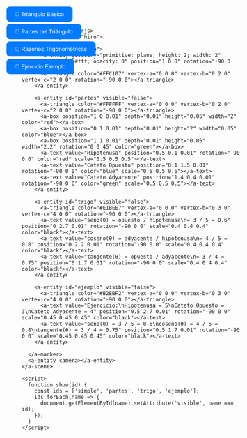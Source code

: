 <!DOCTYPE html>
<html>
  <head>
    <title>Triángulos Rectángulos - Realidad Aumentada</title>
    <script src="https://aframe.io/releases/1.2.0/aframe.min.js"></script>
    <script src="https://cdn.rawgit.com/jeromeetienne/ar.js/1.7.7/aframe/build/aframe-ar.min.js"></script>
    <style>
      #menu {
        position: absolute;
        top: 10px;
        left: 10px;
        z-index: 1;
      }
      .btn {
        display: block;
        margin: 5px;
        padding: 10px 20px;
        background: #007BFF;
        color: white;
        border: none;
        border-radius: 8px;
        cursor: pointer;
      }
    </style>
  </head>
  <body style="margin: 0; overflow: hidden;">
    <div id="menu">
      <button class="btn" onclick="show('simple')">🔺 Triángulo Básico</button>
      <button class="btn" onclick="show('partes')">🧩 Partes del Triángulo</button>
      <button class="btn" onclick="show('trigo')">📐 Razones Trigonométricas</button>
      <button class="btn" onclick="show('ejemplo')">🧠 Ejercicio Ejemplo</button>
    </div>

    <a-scene embedded arjs>
      <a-marker preset="hiro">

        <a-entity id="simple">
          <a-entity geometry="primitive: plane; height: 2; width: 2" material="color: #fff; opacity: 0" position="1 0 0" rotation="-90 0 0"></a-entity>
          <a-triangle color="#FFC107" vertex-a="0 0 0" vertex-b="0 2 0" vertex-c="2 0 0" rotation="-90 0 0"></a-triangle>
        </a-entity>

        <a-entity id="partes" visible="false">
          <a-triangle color="#FFFFFF" vertex-a="0 0 0" vertex-b="0 2 0" vertex-c="2 0 0" rotation="-90 0 0"></a-triangle>
          <a-box position="1 0 0.01" depth="0.01" height="0.05" width="2" color="red"></a-box>
          <a-box position="0 1 0.01" depth="0.01" height="2" width="0.05" color="blue"></a-box>
          <a-box position="1 1 0.01" depth="0.01" height="0.05" width="2.2" rotation="0 0 45" color="green"></a-box>
          <a-text value="Hipotenusa" position="0.5 0.1 0.01" rotation="-90 0 0" color="red" scale="0.5 0.5 0.5"></a-text>
          <a-text value="Cateto Opuesto" position="0.1 1.5 0.01" rotation="-90 0 0" color="blue" scale="0.5 0.5 0.5"></a-text>
          <a-text value="Cateto Adyacente" position="1.4 0.4 0.01" rotation="-90 0 0" color="green" scale="0.5 0.5 0.5"></a-text>
        </a-entity>

        <a-entity id="trigo" visible="false">
          <a-triangle color="#E1BEE7" vertex-a="0 0 0" vertex-b="0 3 0" vertex-c="4 0 0" rotation="-90 0 0"></a-triangle>
          <a-text value="seno(θ) = opuesto / hipotenusa\n= 3 / 5 = 0.6" position="0 2.7 0.01" rotation="-90 0 0" scale="0.4 0.4 0.4" color="black"></a-text>
          <a-text value="coseno(θ) = adyacente / hipotenusa\n= 4 / 5 = 0.8" position="0 2.2 0.01" rotation="-90 0 0" scale="0.4 0.4 0.4" color="black"></a-text>
          <a-text value="tangente(θ) = opuesto / adyacente\n= 3 / 4 = 0.75" position="0 1.7 0.01" rotation="-90 0 0" scale="0.4 0.4 0.4" color="black"></a-text>
        </a-entity>
        
        <a-entity id="ejemplo" visible="false">
          <a-triangle color="#B2EBF2" vertex-a="0 0 0" vertex-b="0 3 0" vertex-c="4 0 0" rotation="-90 0 0"></a-triangle>
          <a-text value="Ejercicio:\nHipotenusa = 5\nCateto Opuesto = 3\nCateto Adyacente = 4" position="0.5 2.7 0.01" rotation="-90 0 0" scale="0.45 0.45 0.45" color="black"></a-text>
          <a-text value="seno(θ) = 3 / 5 = 0.6\ncoseno(θ) = 4 / 5 = 0.8\ntangente(θ) = 3 / 4 = 0.75" position="0.5 1.7 0.01" rotation="-90 0 0" scale="0.45 0.45 0.45" color="black"></a-text>
        </a-entity>

      </a-marker>
      <a-entity camera></a-entity>
    </a-scene>

    <script>
      function show(id) {
        const ids = ['simple', 'partes', 'trigo', 'ejemplo'];
        ids.forEach(name => {
          document.getElementById(name).setAttribute('visible', name === id);
        });
      }
    </script>
  </body>
</html>
